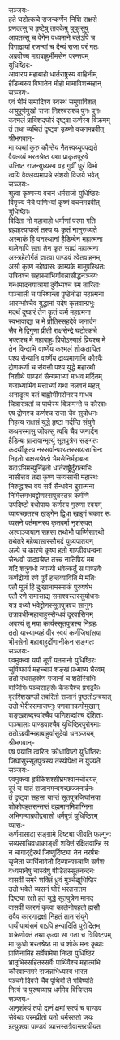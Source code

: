 सञ्जयः-  
हते घटोत्कचे राजन्कर्णेन निशि राक्षसे  
प्रणदत्सु च हृष्टेषु तावकेषु युयुत्सुषु  
आपतत्सु च वेगेन वध्यमाने बलेऽपि च  
विगाढायां रजन्यां च दैन्यं राजा परं गतः  
अब्रवीच्च महाबाहुर्भीमसेनं परन्तपम्  
युधिष्ठिरः-  
आवारय महाबाहो धार्तराष्ट्रस्य वाहिनीम्  
हैडिम्बस्य विघातेन मोहो मामाविशन्महान्  
सञ्जयः-  
एवं भीमं समादिश्य स्वरथं समुपाविशत्  
अश्रुपूर्णमुखो राजा निश्श्वसंश्च पुनः पुनः  
कश्मलं प्राविशद्घोरं दृष्ट्वा कर्णस्य विक्रमम्  
तं तथा व्यथितं दृष्ट्वा कृष्णो वचनमब्रवीत्  
श्रीभगवान्-  
मा व्यथां कुरु कौन्तेय नैतत्त्वय्युपपद्यते  
वैक्लव्यं भरतश्रेष्ठ यथा प्राकृतपूरुषे  
उत्तिष्ठ राजन्युध्यस्व वह गुर्वीं धुरं विभो  
त्वयि वैक्लव्यमापन्ने संशयो विजये भवेत्  
सञ्जयः-  
श्रुत्वा कृष्णस्य वचनं धर्मराजो युधिष्ठिरः  
विमृज्य नेत्रे पाणिभ्यां कृष्णं वचनमब्रवीत्  
युधिष्ठिरः  
विदिता नो महाबाहो धर्माणां परमा गतिः  
ब्रह्महत्याफलं तस्य यः कृतं नानुरुध्यते  
अस्माकं हि वनस्थानां हैडिम्बेन महात्मना  
बालेनापि सता तेन कृतं साह्यं महात्मना  
अस्त्रहेतोर्गतं ज्ञात्वा पाण्डवं श्वेतवाहनम्  
असौ कृष्ण महेष्वासः काम्यके मामुपस्थितः  
उषितश्च सहास्माभिर्यावन्नासीद्धनञ्जयः  
गन्धमादनयात्रायां दुर्गेभ्यश्च स्म तारिताः  
पाञ्चाली च परिश्रान्ता पृष्ठेनोढा महात्मना  
आरम्भांश्चैव युद्धानां यदेष कृतवान्प्रभुः  
मदर्थं दुष्करं तेन कृतं कर्म महात्मना  
स्वभावाद्या च मे प्रीतिस्सहदेवे जनार्दन  
सैव मे द्विगुणा प्रीती राक्षसेन्द्रे घटोत्कचे  
भक्तश्च मे महाबाहुः प्रियोऽस्याहं प्रियश्च मे  
तेन विन्दामि वार्ष्णेय कश्मलं शोकतापितः  
पश्य सैन्यानि वार्ष्णेय द्राव्यमाणानि कौरवैः  
द्रोणकर्णौ च संयत्तौ पश्य युद्धे महारथौ  
निशीथे पाण्डवं सैन्यमाभ्यां माधव मर्दितम्  
गजाभ्यामिव मत्ताभ्यां यथा नलवनं महत्  
अनादृत्य बलं बाह्वोर्भीमसेनस्य माधव  
चित्रास्त्रतां च पार्थस्य विक्रमन्ते च कौरवाः  
एष द्रोणश्च कर्णश्च राजा चैव सुयोधनः  
निहत्य राक्षसं युद्धे हृष्टा नर्दन्ति संयुगे  
कथमस्मासु जीवत्सु त्वयि चैव जनार्दन  
हैडिम्बः प्राप्तवान्मृत्युं सूतपुत्रेण सङ्गतः  
कदर्थीकृत्य नस्सर्वान्पश्यतस्सव्यसाचिनः  
निहतो राक्षसश्रेष्ठो भैमसेनिर्महाबलः  
यदाऽभिमन्युर्निहतो धार्तराष्ट्रैर्दुरात्मभिः  
नासीत्तत्र तदा कृष्ण सव्यसाची महारथः  
निरुद्धाश्च वयं सर्वे सैन्धवेन दुरात्मना  
निमित्तमभवद्द्रोणस्सपुत्रस्तत्र कर्मणि  
उपदिष्टो वधोपायः कर्णस्य गुरुणा स्वयम्  
व्यायच्छतश्च खड्गेन द्विधा खड्गं चकार सः  
व्यसने वर्तमानस्य कृतवर्मा नृशंसवत्  
अश्वाञ्जघान सहसा तथोभौ पार्ष्णिसारथी  
तथेतरे महेष्वासास्सौभद्रं युध्यपातयन्  
अल्पे च कारणे कृष्ण हतो गाण्डीवधन्वना  
सैन्धवो यादवश्रेष्ठ तच्च नातिप्रियं मम  
यदि शत्रुवधो न्याय्यो भवेत्कर्तुं स पाण्डवैः  
कर्णद्रोणौ रणे पूर्वं हन्तव्याविति मे मतिः  
एतौ मूलं हि दुःखानामस्माकं पुरुषर्षभ  
एतौ रणे समासाद्य समाश्वस्तस्सुयोधनः  
यत्र वध्यो भवेद्द्रोणस्सूतपुत्रश्च सानुगः  
तत्रावधीन्महाबाहुस्सैन्धवं दूरवासिनम्  
अवश्यं तु मया कार्यस्सूतपुत्रस्य निग्रहः  
ततो यास्याम्यहं वीर स्वयं कर्णजिघांसया  
भीमसेनो महाबाहुर्द्रोणानीकेन सङ्गतः  
सञ्जयः-  
एवमुक्त्वा ययौ तूर्णं यतमानो युधिष्ठिरः  
सुविष्फार्य महच्चापं शङ्खं प्रध्माप्य भैरवम्  
ततो रथसहस्रेण गजानां च शतैस्त्रिभिः  
वाजिभिः पञ्चसाहस्रैः केकयैश्च प्रभद्रकैः  
वृतश्शिखण्डी तवरितो राजानं पृष्ठतोऽन्वयात्  
ततो भेरीस्समाजघ्नुः पणवानकगोमुखान्  
शङ्खशब्दरवांश्चैव पाणिशब्दांश्च दंशिताः  
पाञ्चालाः पाण्डवाश्चैव युधिष्ठिरपुरोगमाः  
ततोऽब्रवीन्महाबाहुर्वासुदेवो धनञ्जयम्  
श्रीभगवान्-  
एष प्रयाति त्वरितः क्रोधाविष्टो युधिष्ठिरः  
जिघांसुस्सूतपुत्रस्य तस्योपेक्षा न युज्यते  
सञ्जयः-  
एवमुक्त्वा हृषीकेशश्शीघ्रमश्वानचोदयत्  
दूरं च यातं राजानमन्वगच्छज्जनार्दनः  
तं दृष्ट्वा सहसा यान्तं सूतपुत्रजिघांसया  
शोकोपहतसन्तप्तं दह्यमानमिवाग्निना  
अभिगम्याब्रवीद्व्यासो धर्मपुत्रं युधिष्ठिरम्  
व्यासः-   
कर्णमासाद्य सङ्ग्रामे दिष्ट्या जीवति फल्गुनः  
सव्यसाचिवधाकाङ्क्षी शक्तिं रक्षितवान्हि सः  
न चागाद्द्वैरथं जिष्णुर्दिष्ट्या तेन नरर्षभः  
सृजेतां स्पर्धिनावेतौ दिव्यान्यस्त्राणि सर्वशः  
वध्यमानेषु चास्त्रेषु पीडितस्सूतनन्दनः  
वासवीं समरे शक्तिं ध्रुवं मुञ्चेद्युधिष्ठिर  
ततो भवेत्ते व्यसनं घोरं भरतसत्तम  
दिष्ट्या रक्षो हतं युद्धे सूतपुत्रेण मानद  
वासवीं कारणं कृत्वा कालेनोपहतो ह्यसौ  
तवैव कारणाद्रक्षो निहतं तात संयुगे  
पार्थं पार्थसमं वाऽपि हन्यादिति पुरोदितम्  
शक्रेणोक्तं तथा कृत्वा सा गता च त्रिविष्टपम्   
मा क्रुधो भरतश्रेष्ठ मा च शोके मनः कृथाः  
प्राणिनामिह सर्वेषामेषा निष्ठा युधिष्ठिर  
भ्रातृभिस्सहितस्सर्वैः पार्थिवैश्च महात्मभिः  
कौरवान्समरे राजन्नभिध्यस्व भारत  
पञ्चमे दिवसे चैव पृथिवी ते भविष्यति  
नित्यं च पुरुषव्याघ्र धर्ममेव विचिन्तय  
सञ्जयः-  
आनृशंस्यं तपो दानं क्षमां सत्यं च पाण्डव  
सेवेथाः परमप्रीतो यतो धर्मस्ततो जयः  
इत्युक्त्वा पाण्डवं व्यासस्तत्रैवान्तरधीयत   
